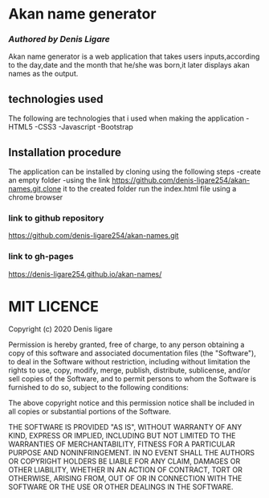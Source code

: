# Akan name generator
### *Authored by Denis Ligare*
Akan name generator is a web application that takes users inputs,according to the day,date and the month that he/she was born,it later displays akan names as the output.
## technologies used
The following are technologies that i used  when making the application
-HTML5
-CSS3
-Javascript
-Bootstrap
## Installation procedure
The application can be installed by cloning using the following steps
-create an empty folder
-using the link https://github.com/denis-ligare254/akan-names.git,clone it to the created folder
run the index.html file using a chrome browser
### link to github repository
https://github.com/denis-ligare254/akan-names.git

### link to gh-pages
https://denis-ligare254.github.io/akan-names/


# MIT LICENCE
Copyright (c) 2020 Denis ligare

Permission is hereby granted, free of charge, to any person obtaining a copy
of this software and associated documentation files (the "Software"), to deal
in the Software without restriction, including without limitation the rights
to use, copy, modify, merge, publish, distribute, sublicense, and/or sell
copies of the Software, and to permit persons to whom the Software is
furnished to do so, subject to the following conditions:

The above copyright notice and this permission notice shall be included in all
copies or substantial portions of the Software.

THE SOFTWARE IS PROVIDED "AS IS", WITHOUT WARRANTY OF ANY KIND, EXPRESS OR
IMPLIED, INCLUDING BUT NOT LIMITED TO THE WARRANTIES OF MERCHANTABILITY,
FITNESS FOR A PARTICULAR PURPOSE AND NONINFRINGEMENT. IN NO EVENT SHALL THE
AUTHORS OR COPYRIGHT HOLDERS BE LIABLE FOR ANY CLAIM, DAMAGES OR OTHER
LIABILITY, WHETHER IN AN ACTION OF CONTRACT, TORT OR OTHERWISE, ARISING FROM,
OUT OF OR IN CONNECTION WITH THE SOFTWARE OR THE USE OR OTHER DEALINGS IN THE
SOFTWARE.
